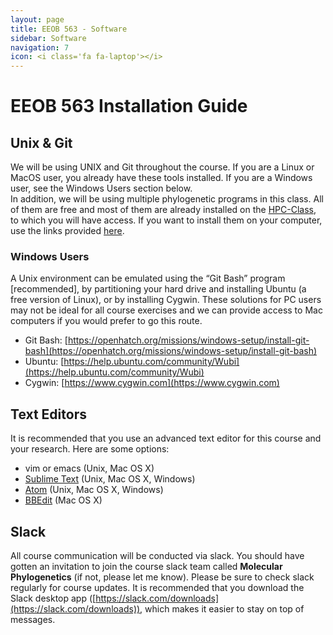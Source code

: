 ```yaml
---
layout: page
title: EEOB 563 - Software
sidebar: Software
navigation: 7
icon: <i class='fa fa-laptop'></i> 
---
```


# EEOB 563 Installation Guide

## Unix & Git

We will be using UNIX and Git throughout the course. If you are a Linux or MacOS user, you already have these tools installed.
If you are a Windows user, see the Windows Users section below.  
In addition, we will be using multiple phylogenetic programs in this class. All of them are free and most of them are already installed on the [HPC-Class](https://www.hpc.iastate.edu/guides/classroom-hpc-cluster), to which you will have access.
If you want to install them on your computer, use the links provided [here](https://isu-molphyl.github.io/EEOB563/links).


### Windows Users

A Unix environment can be emulated using the “​Git Bash​” program [recommended], by partitioning your hard drive and installing Ubuntu (a free version of Linux),​ or by installing Cygwin​. These solutions for PC users may not be ideal for all course exercises and we can provide access to Mac computers if you would prefer to go this route.

* Git Bash: ​[https://openhatch.org/missions/windows-setup/install-git-bash](https://openhatch.org/missions/windows-setup/install-git-bash) 
* Ubuntu: [​https://help.ubuntu.com/community/Wubi](https://help.ubuntu.com/community/Wubi)
* Cygwin: ​[https://www.cygwin.com](https://www.cygwin.com)

## Text Editors 

It is recommended that you use an advanced text editor for this course and your research. Here are some options:

* vim or emacs (Unix, Mac OS X)
* [Sublime Text](http://www.sublimetext.com/) (Unix, Mac OS X, Windows)
* [Atom](https://atom.io/) (Unix, Mac OS X, Windows)
* [BBEdit](https://www.barebones.com/products/bbedit/) (Mac OS X)

## Slack

All course communication will be conducted via slack. You should have gotten an invitation to join the course slack team called **Molecular Phylogenetics** (if not, please let me know). Please be sure to check slack regularly for course updates. It is recommended that you download the Slack desktop app ([https://slack.com/downloads](https://slack.com/downloads)), which makes it easier to stay on top of messages. 

